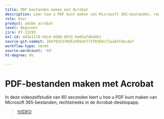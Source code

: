 ```yaml
---
title: PDF-bestanden maken met Acrobat
description: Leer hoe u PDF kunt maken van Microsoft 365-bestanden, rechtstreeks binnen de Acrobat-desktopapp
role: User
product: adobe acrobat
level: Beginner
jira: KT-13293
exl-id: 443e1119-3dcd-4686-8b31-be65af4ba9b1
source-git-commit: 2b47655370d52405e5773f0358c71aa65fdecdef
workflow-type: tm+mt
source-wordcount: '43'
ht-degree: 0%

---
```


# PDF-bestanden maken met Acrobat

In deze videozelfstudie van 60 seconden leert u hoe u PDF kunt maken van Microsoft 365-bestanden, rechtstreeks in de Acrobat-desktopapp.

>[!VIDEO](https://video.tv.adobe.com/v/342628?quality=12&learn=on&hidetitle=true)
